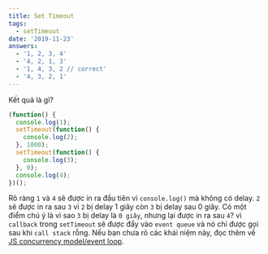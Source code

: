 ```yaml
---
title: Set Timeout
tags:
  - setTimeout
date: '2019-11-23'
answers:
  - '1, 2, 3, 4'
  - '4, 2, 1, 3'
  - '1, 4, 3, 2 // correct'
  - '4, 3, 2, 1'
---
```


Kết quả là gì?

```javascript
(function() {
  console.log(1);
  setTimeout(function() {
    console.log(2);
  }, 1000);
  setTimeout(function() {
    console.log(3);
  }, 0);
  console.log(4);
})();
```

<!-- explanation -->

Rõ ràng `1` và `4` sẽ được in ra đầu tiên vì `console.log()` mà không có delay.
`2` sẽ được in ra sau `3` vì `2` bị delay 1 giây còn `3` bị delay sau 0 giây. Có một điểm chú ý là vì sao `3` bị delay là `0 giây`, nhưng lại được in ra sau `4`? vì `callback` trong `setTimeout` sẽ được đẩy vào `event queue` và nó chỉ được gọi sau khi `call stack` rỗng. Nếu bạn chưa rõ các khái niệm này, đọc thêm về [JS concurrency model/event loop](https://developer.mozilla.org/en-US/docs/Web/JavaScript/EventLoop).
